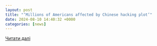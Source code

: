 ```yaml
---
layout: post
title: "’Millions of Americans affected by Chinese hacking plot’"
date: 2024-08-10 14:40:32 +0000
categories: [news]
---
```


[Читати далі](http://www.msn.com/en-us/news/world/millions-of-americans-affected-by-chinese-hacking-plot/ar-BB1kylLD?apiversion=v2&noservercache=1&domshim=1&renderwebcomponents=1&wcseo=1&batchservertelemetry=1&noservertelemetry=1)
